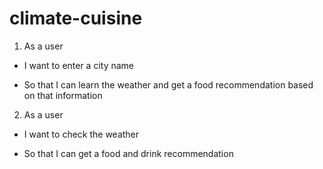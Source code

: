 # climate-cuisine

1. As a user 

* I want to enter a city name

* So that I can learn the weather and get a food recommendation based on that information


2. As a user 

* I want to check the weather 

* So that I can get a food and drink recommendation



